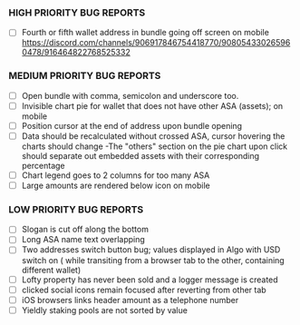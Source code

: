 ### HIGH PRIORITY BUG REPORTS

- [ ] Fourth or fifth wallet address in bundle going off screen on mobile  
https://discord.com/channels/906917846754418770/908054330265960478/916464822768525332

### MEDIUM PRIORITY BUG REPORTS

- [ ] Open bundle with comma, semicolon and underscore too. 
- [ ] Invisible chart pie for wallet that does not have other ASA (assets); on mobile
- [ ] Position cursor at the end of address upon bundle opening
- [ ] Data should be recalculated without crossed ASA, cursor hovering the charts should change 
-The "others" section on the pie chart upon click should separate out embedded assets with their corresponding percentage 
- [ ] Chart legend goes to 2 columns for too many ASA
- [ ] Large amounts are rendered below icon on mobile

### LOW PRIORITY BUG REPORTS

- [ ] Slogan is cut off along the bottom
- [ ] Long ASA name text overlapping
- [ ] Two addresses switch button bug; values displayed in Algo with USD switch on ( while transiting from a browser tab to the other, containing different wallet)
- [ ] Lofty property has never been sold and a logger message is created
- [ ] clicked social icons remain focused after reverting from other tab
- [ ] iOS browsers links header amount as a telephone number
- [ ] Yieldly staking pools are not sorted by value
